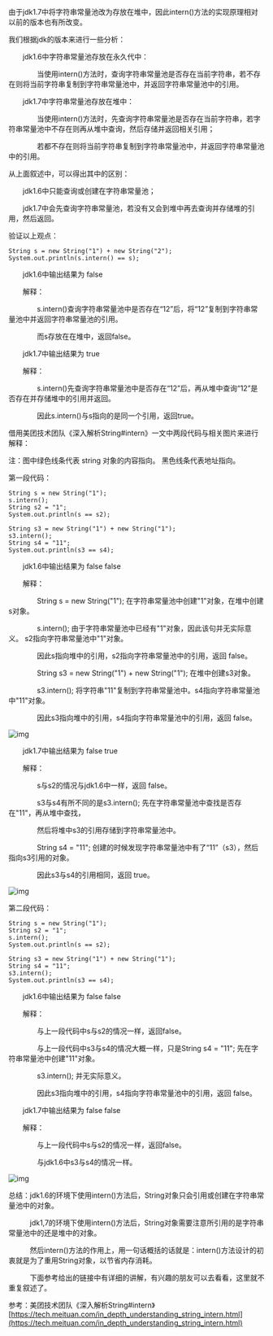 由于jdk1.7中将字符串常量池改为存放在堆中，因此intern()方法的实现原理相对以前的版本也有所改变。

我们根据jdk的版本来进行一些分析：

　　jdk1.6中字符串常量池存放在永久代中：

　　　　当使用intern()方法时，查询字符串常量池是否存在当前字符串，若不存在则将当前字符串复制到字符串常量池中，并返回字符串常量池中的引用。

　　jdk1.7中字符串常量池存放在堆中：

　　　　当使用intern()方法时，先查询字符串常量池是否存在当前字符串，若字符串常量池中不存在则再从堆中查询，然后存储并返回相关引用；

　　　　若都不存在则将当前字符串复制到字符串常量池中，并返回字符串常量池中的引用。

从上面叙述中，可以得出其中的区别：

　　jdk1.6中只能查询或创建在字符串常量池；

　　jdk1.7中会先查询字符串常量池，若没有又会到堆中再去查询并存储堆的引用，然后返回。

验证以上观点：　

```
String s = new String("1") + new String("2");
System.out.println(s.intern() == s);
```

　　jdk1.6中输出结果为 false

　　解释：

　　　　s.intern()查询字符串常量池中是否存在“12”后，将“12”复制到字符串常量池中并返回字符串常量池的引用。

　　　　而s存放在在堆中，返回false。

　　jdk1.7中输出结果为 true

　　解释：

　　　　s.intern()先查询字符串常量池中是否存在“12”后，再从堆中查询“12”是否存在并存储堆中的引用并返回。

　　　　因此s.intern()与s指向的是同一个引用，返回true。

借用美团技术团队《深入解析String#intern》一文中两段代码与相关图片来进行解释：

注：图中绿色线条代表 string 对象的内容指向。 黑色线条代表地址指向。

第一段代码：

```
String s = new String("1");
s.intern();
String s2 = "1";
System.out.println(s == s2);

String s3 = new String("1") + new String("1");
s3.intern();
String s4 = "11";
System.out.println(s3 == s4);
```

　　jdk1.6中输出结果为 false false

　　解释：

　　　　String s = new String("1"); 在字符串常量池中创建"1"对象，在堆中创建s对象。

　　　　s.intern(); 由于字符串常量池中已经有"1"对象，因此该句并无实际意义。 s2指向字符串常量池中"1"对象。

　　　　因此s指向堆中的引用，s2指向字符串常量池中的引用，返回 false。

　　　　String s3 = new String("1") + new String("1"); 在堆中创建s3对象。

　　　　s3.intern(); 将字符串"11"复制到字符串常量池中。s4指向字符串常量池中"11"对象。

　　　　因此s3指向堆中的引用，s4指向字符串常量池中的引用，返回 false。

![img](https://img2018.cnblogs.com/blog/1399084/201903/1399084-20190316140611047-2128507065.png)

　　jdk1.7中输出结果为 false true

　　解释：

　　　　s与s2的情况与jdk1.6中一样，返回 false。

　　　　s3与s4有所不同的是s3.intern(); 先在字符串常量池中查找是否存在"11"，再从堆中查找，

　　　　然后将堆中s3的引用存储到字符串常量池中。

　　　　String s4 = "11"; 创建的时候发现字符串常量池中有了“11”（s3），然后指向s3引用的对象。

　　　　因此s3与s4的引用相同，返回 true。

![img](https://img2018.cnblogs.com/blog/1399084/201903/1399084-20190316140635659-1582684768.png)

第二段代码：

```
String s = new String("1");
String s2 = "1";
s.intern();
System.out.println(s == s2);

String s3 = new String("1") + new String("1");
String s4 = "11";
s3.intern();
System.out.println(s3 == s4);
```

　　jdk1.6中输出结果为 false false

　　解释：

　　　　与上一段代码中s与s2的情况一样，返回false。

　　　　与上一段代码中s3与s4的情况大概一样，只是String s4 = "11"; 先在字符串常量池中创建"11"对象。

　　　　s3.intern(); 并无实际意义。

　　　　因此s3指向堆中的引用，s4指向字符串常量池中的引用，返回 false。

　　jdk1.7中输出结果为 false false

　　解释：

　　　　与上一段代码中s与s2的情况一样，返回false。

　　　　与jdk1.6中s3与s4的情况一样。

![img](https://img2018.cnblogs.com/blog/1399084/201903/1399084-20190316140651335-411801566.png)

总结：jdk1.6的环境下使用intern()方法后，String对象只会引用或创建在字符串常量池中的对象。

　　　jdk1,7的环境下使用intern()方法后，String对象需要注意所引用的是字符串常量池中的还是堆中的对象。

　　　然后intern()方法的作用上，用一句话概括的话就是：intern()方法设计的初衷就是为了重用String对象，以节省内存消耗。

　　　下面参考给出的链接中有详细的讲解，有兴趣的朋友可以去看看，这里就不重复叙述了。

参考：美团技术团队《深入解析String#intern》 [https://tech.meituan.com/in_depth_understanding_string_intern.html](https://tech.meituan.com/in_depth_understanding_string_intern.html)
